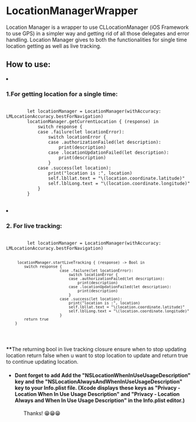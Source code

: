 # LocationManagerWrapper

Location Manager is a wrapper to use CLLocationManager (iOS Framework to use GPS) in a simpler way and getting
rid of all those delegates and error handling. Location Manager gives to both the functionalities for single time location getting as well as live tracking.


<h2>How to use:</h2>
<li><h3>1.For getting location for a single time: </h3>
<pre>
<code>
        let locationManager = LocationManager(withAccuracy: LMLocationAccuracy.bestForNavigation)
        locationManager.getCurrentLocation { (response) in
            switch response {
            case .failure(let locationError):
                switch locationError {
                case .authorizationFailed(let description):
                    print(description)
                case .locationUpdationFailed(let description):
                    print(description)
                }
            case .success(let location):
                print("location is :", location)
                self.lbllat.text = "\(location.coordinate.latitude)"
                self.lblLong.text = "\(location.coordinate.longitude)"
            }
        }
</code> 
</pre>
    </li>
<li> <h3> 2. For live tracking: </h3>
<pre>
<code>
        let locationManager = LocationManager(withAccuracy: LMLocationAccuracy.bestForNavigation)
        
         locationManager.startLiveTracking { (response) -> Bool in
            switch response {
                            case .failure(let locationError):
                                switch locationError {
                                case .authorizationFailed(let description):
                                    print(description)
                                case .locationUpdationFailed(let description):
                                    print(description)
                                }
                            case .success(let location):
                                print("location is :", location)
                                self.lbllat.text = "\(location.coordinate.latitude)"
                                self.lblLong.text = "\(location.coordinate.longitude)"
                            }
            return true  
        }
</code>
</pre>
<p><b>**</b>The returning bool in live tracking closure ensure when to stop updating location return false when u want to stop location to update and return true to continue updating location.</p>
</li>
</ul>

<ul>
<li><h4>Dont forget to add Add the "NSLocationWhenInUseUsageDescription" key and the "NSLocationAlwaysAndWhenInUseUsageDescription" key to your Info.plist file. (Xcode displays these keys as "Privacy - Location When In Use Usage Description" and "Privacy - Location Always and When In Use Usage Description" in the Info.plist editor.)</h4></li>
<ul>
        Thanks! 😁😁😁

